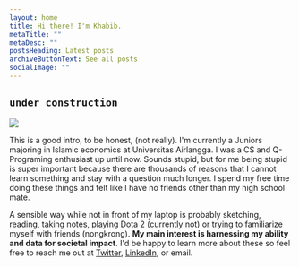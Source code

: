 ```yaml
---
layout: home
title: Hi there! I'm Khabib.
metaTitle: ""
metaDesc: ""
postsHeading: Latest posts
archiveButtonText: See all posts
socialImage: ""
---
```

## `under construction`

![](/images/8uy7afdk_400x400.jpg)

This is a good intro, to be honest, (not really). I'm currently a Juniors majoring in Islamic economics at Universitas Airlangga. I was a CS and Q-Programing enthusiast up until now. Sounds stupid, but for me being stupid is super important because there are thousands of reasons that I cannot learn something and stay with a question much longer. I spend my free time doing these things and felt like I have no friends other than my high school mate. 

A sensible way while not in front of my laptop is probably sketching, reading, taking notes, playing Dota 2 (currently not) or trying to familiarize myself with friends (nongkrong). **My main interest is harnessing my ability and data for societal impact**. I'd be happy to learn more about these so feel free to reach me out at [Twitter](https://twitter.com/khabibdee), [LinkedIn](https://www.linkedin.com/in/ahmad-khabib-dwi-anggara-5945a8192/), or email.